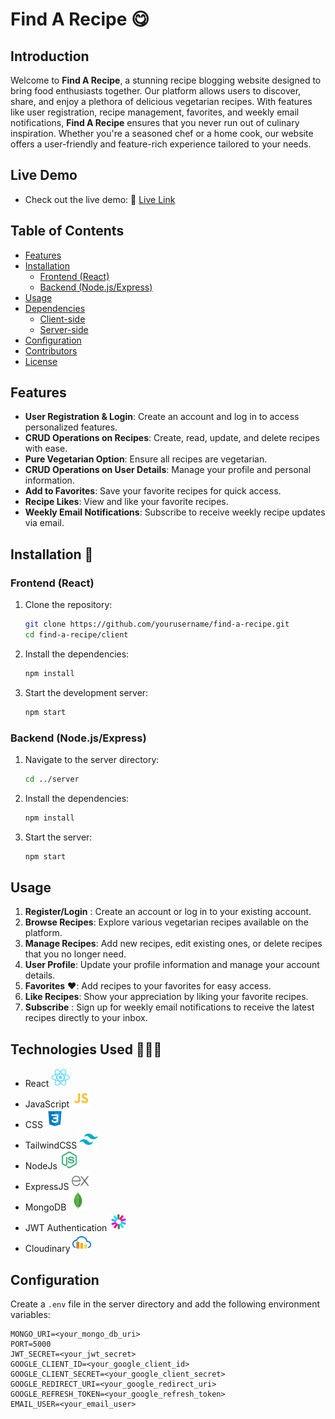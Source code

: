 # Find A Recipe 😋

## Introduction

Welcome to **Find A Recipe**, a stunning recipe blogging website designed to bring food enthusiasts together. Our platform allows users to discover, share, and enjoy a plethora of delicious vegetarian recipes. With features like user registration, recipe management, favorites, and weekly email notifications, **Find A Recipe** ensures that you never run out of culinary inspiration. Whether you're a seasoned chef or a home cook, our website offers a user-friendly and feature-rich experience tailored to your needs.


## Live Demo

- Check out the live demo: 🔗 [Live Link](https://recipe-blogging-website-frontend.vercel.app/)


## Table of Contents

- [Features](#features)
- [Installation](#installation)
  - [Frontend (React)](#frontend-react)
  - [Backend (Node.js/Express)](#backend-nodejsexpress)
- [Usage](#usage)
- [Dependencies](#dependencies)
  - [Client-side](#client-side)
  - [Server-side](#server-side)
- [Configuration](#configuration)
- [Contributors](#contributors)
- [License](#license)

## Features

- **User Registration & Login**: Create an account and log in to access personalized features.
- **CRUD Operations on Recipes**: Create, read, update, and delete recipes with ease.
- **Pure Vegetarian Option**: Ensure all recipes are vegetarian.
- **CRUD Operations on User Details**: Manage your profile and personal information.
- **Add to Favorites**: Save your favorite recipes for quick access.
- **Recipe Likes**: View and like your favorite recipes.
- **Weekly Email Notifications**: Subscribe to receive weekly recipe updates via email.

## Installation 🔩

### Frontend (React)

1. Clone the repository:
    ```bash
    git clone https://github.com/yourusername/find-a-recipe.git
    cd find-a-recipe/client
    ```

2. Install the dependencies:
    ```bash
    npm install
    ```

3. Start the development server:
    ```bash
    npm start
    ```

### Backend (Node.js/Express)

1. Navigate to the server directory:
    ```bash
    cd ../server
    ```

2. Install the dependencies:
    ```bash
    npm install
    ```

3. Start the server:
    ```bash
    npm start
    ```

## Usage 

1. **Register/Login** : Create an account or log in to your existing account.
2. **Browse Recipes**: Explore various vegetarian recipes available on the platform.
3. **Manage Recipes**: Add new recipes, edit existing ones, or delete recipes that you no longer need.
4. **User Profile**: Update your profile information and manage your account details.
5. **Favorites** ❤️: Add recipes to your favorites for easy access.
6. **Like Recipes**: Show your appreciation by liking your favorite recipes.
7. **Subscribe** : Sign up for weekly email notifications to receive the latest recipes directly to your inbox.

## Technologies Used 🧑🏻‍💻

- React
  <img src="public/icons/react.svg" alt="React" width="30" height="30">
- JavaScript
  <img src="public/icons/js.svg" alt="React" width="30" height="30">
- CSS
  <img src="public/icons/css.svg" alt="TMDb" width="30" height="30">
- TailwindCSS
  <img src="public/icons/tailwind.svg" alt="TMDb" width="30" height="30">
- NodeJs
  <img src="public/icons/Node.svg" alt="TMDb" width="30" height="30">
- ExpressJS
  <img src="public/icons/express.svg" alt="TMDb" width="30" height="30">
- MongoDB
  <img src="public/icons/mongo.svg" alt="TMDb" width="30" height="30">
- JWT Authentication
  <img src="public/icons/jwt.svg" alt="TMDb" width="30" height="30">
- Cloudinary
  <img src="public/icons/cloudinary.svg" alt="TMDb" width="30" height="30">

## Configuration

Create a `.env` file in the server directory and add the following environment variables:

```env
MONGO_URI=<your_mongo_db_uri>
PORT=5000
JWT_SECRET=<your_jwt_secret>
GOOGLE_CLIENT_ID=<your_google_client_id>
GOOGLE_CLIENT_SECRET=<your_google_client_secret>
GOOGLE_REDIRECT_URI=<your_google_redirect_uri>
GOOGLE_REFRESH_TOKEN=<your_google_refresh_token>
EMAIL_USER=<your_email_user>
